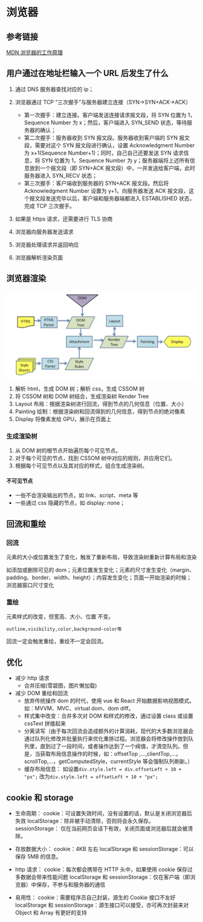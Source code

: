 # 浏览器

## 参考链接

[MDN 浏览器的工作原理](https://developer.mozilla.org/zh-CN/docs/Web/Performance/%E6%B5%8F%E8%A7%88%E5%99%A8%E6%B8%B2%E6%9F%93%E9%A1%B5%E9%9D%A2%E7%9A%84%E5%B7%A5%E4%BD%9C%E5%8E%9F%E7%90%86)

## 用户通过在地址栏输入一个 URL 后发生了什么

1. 通过 DNS 服务器查找对应的 ip；
2. 浏览器通过 TCP “三次握手”与服务器建立连接（SYN->SYN+ACK->ACK）

   - 第一次握手：建立连接。客户端发送连接请求报文段，将 SYN 位置为 1，Sequence Number 为 x；然后，客户端进入 SYN_SEND 状态，等待服务器的确认；
   - 第二次握手：服务器收到 SYN 报文段。服务器收到客户端的 SYN 报文段，需要对这个 SYN 报文段进行确认，设置 Acknowledgment Number 为 x+1(Sequence Number+1)；同时，自己自己还要发送 SYN 请求信息，将 SYN 位置为 1，Sequence Number 为 y；服务器端将上述所有信息放到一个报文段（即 SYN+ACK 报文段）中，一并发送给客户端，此时服务器进入 SYN_RECV 状态；
   - 第三次握手：客户端收到服务器的 SYN+ACK 报文段。然后将 Acknowledgment Number 设置为 y+1，向服务器发送 ACK 报文段，这个报文段发送完毕以后，客户端和服务器端都进入 ESTABLISHED 状态，完成 TCP 三次握手。

3. 如果是 https 请求，还需要进行 TLS 协商
4. 浏览器向服务器发送请求
5. 浏览器处理请求并返回响应
6. 浏览器解析渲染页面

## 浏览器渲染

![浏览器渲染原理](./browserRender.png)

1. 解析 html，生成 DOM 树；解析 css，生成 CSSOM 树
2. 将 CSSOM 树和 DOM 树结合，生成渲染树 Render Tree
3. Layout 布局：根据渲染树进行回流，得到节点的几何信息（位置、大小）
4. Painting 绘制：根据渲染树和回流得到的几何信息，得到节点的绝对像素
5. Display 将像素发给 GPU，展示在页面上

### 生成渲染树

1. 从 DOM 树的根节点开始遍历每个可见节点。
2. 对于每个可见的节点，找到 CSSOM 树中对应的规则，并应用它们。
3. 根据每个可见节点以及其对应的样式，组合生成渲染树。

#### 不可见节点

- 一些不会渲染输出的节点，如 link、script、meta 等
- 一些通过 css 隐藏的节点，如 display: none；

## 回流和重绘

### 回流

元素的大小或位置发生了变化，触发了重新布局，导致渲染树重新计算布局和渲染

如添加或删除可见的 dom；元素位置发生变化；元素的尺寸发生变化（margin、padding、border、width、height）；内容发生变化；页面一开始渲染的时候；浏览器窗口尺寸变化

### 重绘

元素样式的改变，但宽高、大小、位置 不变。

```
outline,visibility,color,background-color等
```

回流一定会触发重绘，重绘不一定会回流。

## 优化

- 减少 http 请求
  - 合并压缩(雪碧图，图片懒加载)
- 减少 DOM 重绘和回流
  - 放弃传统操作 dom 的时代，使用 vue 和 React 开始数据影响视图模式。如：MVVM、MVC、virtual dom、dom diff。
  - 样式集中改变：合并多次对 DOM 和样式的修改，通过设置 class 或设置 cssText 拼接起来
  - 分离读写（由于每次回流会造成额外的计算消耗，现代的大多数浏览器会通过队列化修改并批量执行来优化重排过程。浏览器会将修改操作放到队列里，直到过了一段时间，或者操作达到了一个阀值，才清空队列。但是，当获取布局信息操作的时候，如：offsetTop ,...,clientTop,...，scrollTop,...，getComputedStyle，currentStyle 等会强制队列刷新。）
  - 缓存布局信息： 如设置`div.style.left = div.offsetLeft + 10 + "px";` 改为`div.style.left = offsetLeft + 10 + "px";`

## cookie 和 storage

- 生命周期：
  cookie：可设置失效时间，没有设置的话，默认是关闭浏览器后失效
  localStorage：除非被手动清除，否则将会永久保存。
  sessionStorage： 仅在当前网页会话下有效，关闭页面或浏览器后就会被清除。

- 存放数据大小：
  cookie：4KB 左右
  localStorage 和 sessionStorage：可以保存 5MB 的信息。

- http 请求：
  cookie：每次都会携带在 HTTP 头中，如果使用 cookie 保存过多数据会带来性能问题
  localStorage 和 sessionStorage：仅在客户端（即浏览器）中保存，不参与和服务器的通信

- 易用性：
  cookie：需要程序员自己封装，源生的 Cookie 接口不友好
  localStorage 和 sessionStorage：源生接口可以接受，亦可再次封装来对 Object 和 Array 有更好的支持
